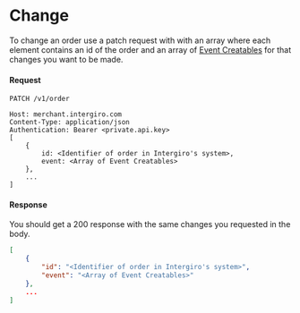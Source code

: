 # Change

To change an order use a patch request with with an array where each element contains an id of the order and an array of [Event Creatables](./reference.html#event) for that changes you want to be made.

#### Request 
``` {1}
PATCH /v1/order

Host: merchant.intergiro.com
Content-Type: application/json
Authentication: Bearer <private.api.key>
[
    {
        id: <Identifier of order in Intergiro's system>,
        event: <Array of Event Creatables>
    },
    ...
]
```

#### Response 

You should get a 200 response with the same changes you requested in the body.

``` json
[
    {
        "id": "<Identifier of order in Intergiro's system>",
        "event": "<Array of Event Creatables>"
    },
    ...
]
```